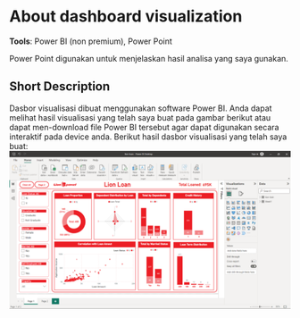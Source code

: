 # About dashboard visualization

**Tools**: Power BI (non premium), Power Point

Power Point digunakan untuk menjelaskan hasil analisa yang saya gunakan.

## Short Description

Dasbor visualisasi dibuat menggunakan software Power BI. Anda dapat melihat hasil visualisasi yang telah saya buat pada gambar berikut atau dapat men-download file Power BI tersebut agar dapat digunakan secara interaktif pada device anda. Berikut hasil dasbor visualisasi yang telah saya buat:
![Screenshoot](dashboard/my-dashborad.png)
